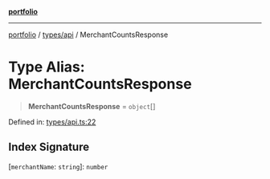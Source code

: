 [**portfolio**](../../../README.md)

***

[portfolio](../../../modules.md) / [types/api](../README.md) / MerchantCountsResponse

# Type Alias: MerchantCountsResponse

> **MerchantCountsResponse** = `object`[]

Defined in: [types/api.ts:22](https://github.com/tnorlund/Portfolio/blob/ae7a6851a77a671f63bb0f82fc6050304af5543b/portfolio/types/api.ts#L22)

## Index Signature

\[`merchantName`: `string`\]: `number`

